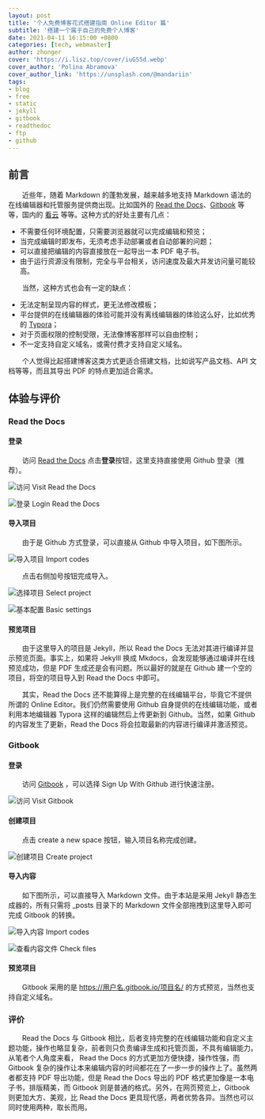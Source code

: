 ```yaml
---
layout: post
title: '个人免费博客花式搭建指南 Online Editor 篇'
subtitle: '搭建一个属于自己的免费个人博客'
date: 2021-04-11 16:15:00 +0800
categories: [tech, webmaster]
author: zhonger
cover: 'https://i.lisz.top/cover/iuGS5d.webp'
cover_author: 'Polina Abramova'
cover_author_link: 'https://unsplash.com/@mandariin'
tags: 
- blog
- free
- static
- jekyll
- gitbook
- readthedoc
- ftp
- github
---
```


## 前言

&emsp;&emsp;近些年，随着 Markdown 的蓬勃发展，越来越多地支持 Markdown 语法的在线编辑器和托管服务提供商出现。比如国外的 [Read the Docs](https://readthedocs.org/)、[Gitbook](https://gitbook.com) 等等，国内的 [看云](https://www.kancloud.cn/) 等等。这种方式的好处主要有几点：

- 不需要任何环境配置，只需要浏览器就可以完成编辑和预览；
- 当完成编辑时即发布，无须考虑手动部署或者自动部署的问题；
- 可以直接把编辑的内容直接放在一起导出一本 PDF 电子书。
- 由于运行资源没有限制，完全与平台相关，访问速度及最大并发访问量可能较高。

&emsp;&emsp;当然，这种方式也会有一定的缺点：

- 无法定制呈现内容的样式，更无法修改模板；
- 平台提供的在线编辑器的体验可能并没有离线编辑器的体验这么好，比如优秀的 [Typora](https://typora.io)；
- 对于页面权限的控制受限，无法像博客那样可以自由控制；
- 不一定支持自定义域名，或需付费才支持自定义域名。

&emsp;&emsp;个人觉得比起搭建博客这类方式更适合搭建文档，比如说写产品文档、API 文档等等，而且其导出 PDF 的特点更加适合需求。

## 体验与评价

### Read the Docs

#### 登录

&emsp;&emsp;访问 [Read the Docs](https://readthedocs.org/) 点击**登录**按钮，这里支持直接使用 Github 登录（推荐）。

![访问 Visit Read the Docs](https://i.lisz.top/blog/fVRO1k.webp)

![登录 Login Read the Docs](https://i.lisz.top/blog/t2pFT9.webp)

#### 导入项目

&emsp;&emsp;由于是 Github 方式登录，可以直接从 Github 中导入项目，如下图所示。

![导入项目 Import codes](https://i.lisz.top/blog/MryiQH.webp)

&emsp;&emsp;点击右侧加号按钮完成导入。

![选择项目 Select project](https://i.lisz.top/blog/2wtoFP.webp)

![基本配置 Basic settings](https://i.lisz.top/blog/dU4Mkp.webp)

#### 预览项目

&emsp;&emsp;由于这里导入的项目是 Jekyll，所以 Read the Docs 无法对其进行编译并显示预览页面。事实上，如果将 Jekylll 换成 Mkdocs，会发现能够通过编译并在线预览成功，但是 PDF 生成还是会有问题。所以最好的就是在 Github 建一个空的项目，将空的项目导入到 Read the Docs 中即可。

&emsp;&emsp;其实，Read the Docs 还不能算得上是完整的在线编辑平台，毕竟它不提供所谓的 Online Editor。我们仍然需要使用 Github 自身提供的在线编辑功能，或者利用本地编辑器 Typora 这样的编辑然后上传更新到 Github。当然，如果 Github 的内容发生了更新，Read the Docs 将会拉取最新的内容进行编译并激活预览。

### Gitbook

#### 登录

&emsp;&emsp;访问 [Gitbook](https://gitbook.com) ，可以选择 Sign Up With Github 进行快速注册。

![访问 Visit Gitbook](https://i.lisz.top/blog/Ih0lNS.webp)

#### 创建项目

&emsp;&emsp;点击 create a new space 按钮，输入项目名称完成创建。

![创建项目 Create project](https://i.lisz.top/blog/uEgF18.webp)

#### 导入内容

&emsp;&emsp;如下图所示，可以直接导入 Markdown 文件。由于本站是采用 Jekyll 静态生成器的，所有只需将 _posts 目录下的 Markdown 文件全部拖拽到这里导入即可完成 Gitbook 的转换。

![导入内容 Import codes](https://i.lisz.top/blog/BLngkD.webp)

![查看内容文件 Check files](https://i.lisz.top/blog/ssplcq.webp)

#### 预览项目

&emsp;&emsp;Gitbook 采用的是 <https://用户名.gitbook.io/项目名/> 的方式预览，当然也支持自定义域名。

### 评价

&emsp;&emsp;Read the Docs 与 Gitbook 相比，后者支持完整的在线编辑功能和自定义主题功能，操作也略显复杂，前者则只负责编译生成和托管页面，不具有编辑能力。从笔者个人角度来看， Read the Docs 的方式更加方便快捷，操作性强，而 Gitbook 复杂的操作让本来编辑内容的时间都花在了一步一步的操作上了。虽然两者都支持 PDF 导出功能，但是 Read the Docs 导出的 PDF 格式更加像是一本电子书，排版精美，而 Gitbook 则是普通的格式。另外，在网页预览上，Gitbook 则更加大方、美观，比 Read the Docs 更具现代感，两者优势各异。当然也可以同时使用两种，取长而用。
